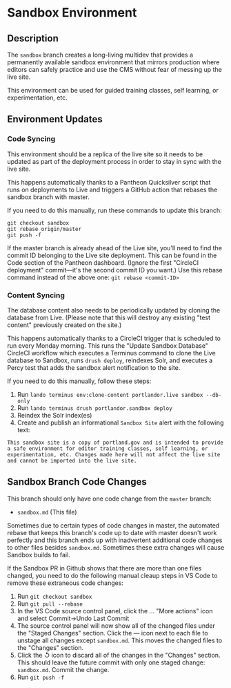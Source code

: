 # Sandbox Environment 

## Description

The `sandbox` branch creates a long-living multidev that provides a permanently available sandbox environment that mirrors production where editors can safely practice and use the CMS without fear of messing up the live site. 

This environment can be used for guided training classes, self learning, or experimentation, etc.

## Environment Updates

### Code Syncing

This environment should be a replica of the live site so it needs to be updated as part of the deployment process in order to stay in sync with the live site.

This happens automatically thanks to a Pantheon Quicksilver script that runs on deployments to Live and triggers a GitHub action that rebases the sandbox branch with master.

If you need to do this manually, run these commands to update this branch:

```
git checkout sandbox
git rebase origin/master
git push -f
```

If the master branch is already ahead of the Live site, you'll need to find the commit ID belonging to the Live site deployment. This can be found in the Code section of the Pantheon dashboard. (Ignore the first "CircleCI deployment" commit&mdash;it's the second commit ID you want.) Use this rebase command instead of the above one: `git rebase <commit-ID>`

### Content Syncing

The database content also needs to be periodically updated by cloning the database from Live. (Please note that this will destroy any existing "test content" previously created on the site.)

This happens automatically thanks to a CircleCI trigger that is scheduled to run every Monday morning. This runs the "Update Sandbox Database" CircleCI workflow which executes a Terminus command to clone the Live database to Sandbox, runs `drush deploy`, reindexes Solr, and executes a Percy test that adds the sandbox alert notification to the site.

If you need to do this manually, follow these steps:

1. Run `lando terminus env:clone-content portlandor.live sandbox --db-only`
2. Run `lando terminus drush portlandor.sandbox deploy`
3. Reindex the Solr index(es)
4. Create and publish an informational `Sandbox Site` alert with the following text:

```This sandbox site is a copy of portland.gov and is intended to provide a safe environment for editor training classes, self learning, or experimentation, etc. Changes made here will not affect the live site and cannot be imported into the live site.```

## Sandbox Branch Code Changes

This branch should only have one code change from the `master` branch:
* `sandbox.md` (This file)

Sometimes due to certain types of code changes in master, the automated rebase that keeps this branch's code up to date with master doesn't work perfectly and this branch ends up with inadvertent additional code changes to other files besides `sandbox.md`. Sometimes these extra changes will cause Sandbox builds to fail.

If the Sandbox PR in Github shows that there are more than one files changed, you need to do the following manual cleaup steps in VS Code to remove these extraneous code changes:

1. Run `git checkout sandbox`
2. Run `git pull --rebase`
3. In the VS Code source control panel, click the &hellip; "More actions" icon and select Commit->Undo Last Commit
4. The source control panel will now show all of the changed files under the "Staged Changes" section. Click the &mdash; icon next to each file to unstage all changes except `sandbox.md`. This moves the changed files to the "Changes" section.
5. Click the &#8634; icon to discard all of the changes in the "Changes" section. This should leave the future commit with only one staged change: `sandbox.md`. Commit the change.
6. Run `git push -f`
